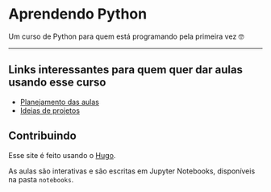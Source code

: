 # Aprendendo Python

Um curso de Python para quem está programando pela primeira vez 🤓

---

## Links interessantes para quem quer dar aulas usando esse curso

* [Planejamento das aulas](https://anapaulagomes.github.io/aprendendo-python/pages/planejamento-das-aulas/)
* [Ideias de projetos](https://anapaulagomes.github.io/aprendendo-python/pages/ideias/)

## Contribuindo

Esse site é feito usando o [Hugo](https://gohugo.io).

As aulas são interativas e são escritas em Jupyter Notebooks,
disponíveis na pasta `notebooks`.
